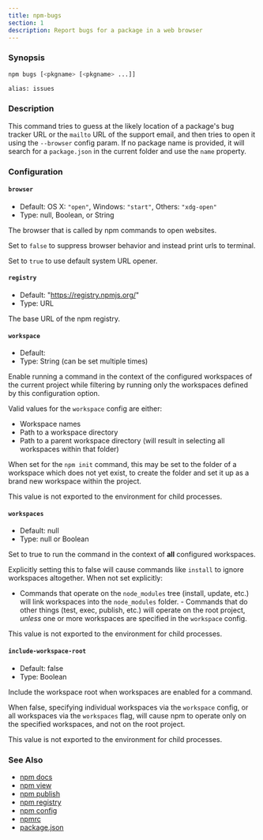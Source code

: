 ```yaml
---
title: npm-bugs
section: 1
description: Report bugs for a package in a web browser
---
```


### Synopsis

```bash
npm bugs [<pkgname> [<pkgname> ...]]

alias: issues
```

### Description

This command tries to guess at the likely location of a package's bug
tracker URL or the `mailto` URL of the support email, and then tries to
open it using the `--browser` config param. If no package name is provided, it
will search for a `package.json` in the current folder and use the `name` property.

### Configuration

#### `browser`

* Default: OS X: `"open"`, Windows: `"start"`, Others: `"xdg-open"`
* Type: null, Boolean, or String

The browser that is called by npm commands to open websites.

Set to `false` to suppress browser behavior and instead print urls to
terminal.

Set to `true` to use default system URL opener.

#### `registry`

* Default: "https://registry.npmjs.org/"
* Type: URL

The base URL of the npm registry.

#### `workspace`

* Default:
* Type: String (can be set multiple times)

Enable running a command in the context of the configured workspaces of the
current project while filtering by running only the workspaces defined by
this configuration option.

Valid values for the `workspace` config are either:

* Workspace names
* Path to a workspace directory
* Path to a parent workspace directory (will result in selecting all
  workspaces within that folder)

When set for the `npm init` command, this may be set to the folder of a
workspace which does not yet exist, to create the folder and set it up as a
brand new workspace within the project.

This value is not exported to the environment for child processes.

#### `workspaces`

* Default: null
* Type: null or Boolean

Set to true to run the command in the context of **all** configured
workspaces.

Explicitly setting this to false will cause commands like `install` to
ignore workspaces altogether. When not set explicitly:

- Commands that operate on the `node_modules` tree (install, update, etc.)
will link workspaces into the `node_modules` folder. - Commands that do
other things (test, exec, publish, etc.) will operate on the root project,
_unless_ one or more workspaces are specified in the `workspace` config.

This value is not exported to the environment for child processes.

#### `include-workspace-root`

* Default: false
* Type: Boolean

Include the workspace root when workspaces are enabled for a command.

When false, specifying individual workspaces via the `workspace` config, or
all workspaces via the `workspaces` flag, will cause npm to operate only on
the specified workspaces, and not on the root project.

This value is not exported to the environment for child processes.

### See Also

* [npm docs](/commands/npm-docs)
* [npm view](/commands/npm-view)
* [npm publish](/commands/npm-publish)
* [npm registry](/using-npm/registry)
* [npm config](/commands/npm-config)
* [npmrc](/configuring-npm/npmrc)
* [package.json](/configuring-npm/package-json)
